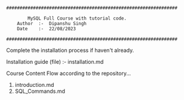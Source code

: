     ################################################################

            MySQL Full Course with tutorial code.
        Author  :-  Dipanshu Singh
        Date    :-  22/08/2023

    ################################################################

Complete the installation process if haven't already.

Installation guide (file) :- installation.md

Course Content Flow according to the repository...

1. introduction.md
2. SQL_Commands.md